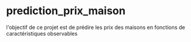 # prediction_prix_maison
l'objectif de ce projet est de prédire les prix des maisons en fonctions de caractéristiques observables
